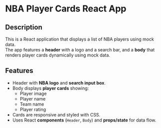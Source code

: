 # NBA Player Cards React App

## Description
This is a React application that displays a list of NBA players using mock data.  
The app features a **header** with a logo and a search bar, and a **body** that renders player cards dynamically using mock data.

## Features
- Header with **NBA logo** and **search input box**.
- Body displays **player cards** showing:
  - Player image
  - Player name
  - Team name
  - Player rating
- Cards are responsive and styled with CSS.
- Uses React **components** (`Header`, `Body`) and **props/state** for data flow.
